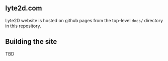 ## lyte2d.com
Lyte2D website is hosted on github pages from the top-level `docs/` directory in this repository.

## Building the site

TBD
